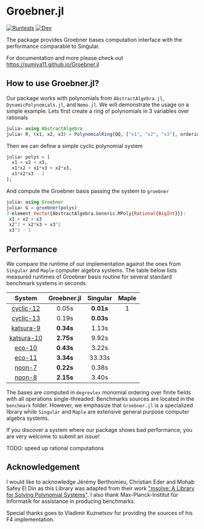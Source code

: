 # Groebner.jl

[![Runtests](https://github.com/sumiya11/Groebner.jl/actions/workflows/Runtests.yml/badge.svg)](https://github.com/sumiya11/Groebner.jl/actions/workflows/Runtests.yml)
[![Dev](https://img.shields.io/badge/docs-dev-blue.svg)](https://sumiya11.github.io/Groebner.jl)


The package provides Groebner bases computation interface with the performance
comparable to Singular.

For documentation and more please check out https://sumiya11.github.io/Groebner.jl

## How to use Groebner.jl?

Our package works with polynomials from `AbstractAlgebra.jl`, `DynamicPolynomials.jl`, and `Nemo.jl`. We will demonstrate the usage on a simple example. Lets first create a ring of polynomials in 3 variables over rationals

```julia
julia> using AbstractAlgebra
julia> R, (x1, x2, x3) = PolynomialRing(QQ, ["x1", "x2", "x3"], ordering=:degrevlex);
```

Then we can define a simple cyclic polynomial system

```julia
julia> polys = [
  x1 + x2 + x3,
  x1*x2 + x1*x3 + x2*x3,
  x1*x2*x3 - 1
];
```

And compute the Groebner basis passing the system to `groebner`


```julia
julia> using Groebner
julia> G = groebner(polys)
3-element Vector{AbstractAlgebra.Generic.MPoly{Rational{BigInt}}}:
 x1 + x2 + x3
 x2^2 + x2*x3 + x3^2
 x3^3 - 1
```

## Performance

We compare the runtime of our implementation against the ones from `Singular` and `Maple` computer algebra systems. The table below lists measured runtimes of Groebner basis routine for several standard benchmark systems in seconds

|   System    |  Groebner.jl    | Singular | Maple |
| :---:       | :---: | :----: |  :---:   |
| [cyclic-12](https://github.com/sumiya11/Groebner.jl/tree/master/benchmark/data/cyclic12.txt)   | 0.05s  | **0.01s**    | 1 |
| [cyclic-13](https://github.com/sumiya11/Groebner.jl/tree/master/benchmark/data/cyclic13.txt)   |  0.19s  | **0.03s**    |
| [katsura-9](https://github.com/sumiya11/Groebner.jl/tree/master/benchmark/data/katsura9.txt)    | **0.34s**  | 1.13s    |
| [katsura-10](https://github.com/sumiya11/Groebner.jl/tree/master/benchmark/data/katsura10.txt)  |  **2.75s**  | 9.92s   |
| [eco-10](https://github.com/sumiya11/Groebner.jl/tree/master/benchmark/data/eco10.txt)   |  **0.43s**  | 3.22s   |
| [eco-11](https://github.com/sumiya11/Groebner.jl/tree/master/benchmark/data/eco11.txt)   | **3.34s**  | 33.33s   |
| [noon-7](https://github.com/sumiya11/Groebner.jl/tree/master/benchmark/data/noon7.txt)      |  **0.22s**  | 0.38s    |
| [noon-8](https://github.com/sumiya11/Groebner.jl/tree/master/benchmark/data/noon8.txt)      |  **2.15s**  | 3.40s    |

The bases are computed in `degrevlex` monomial ordering over finite fields with all operations single-threaded. Benchmarks sources are located in the `benchmark` folder. However, we emphasize that `Groebner.jl` is a specialized library while `Singular`
and `Maple` are extensive general purpose computer algebra systems.

If you discover a system where our package shows bad performance, you are very welcome to submit an issue!  

TODO: speed up rational computations

## Acknowledgement

I would like to acknowledge Jérémy Berthomieu, Christian Eder and Mohab Safey El Din as this Library was adapted from their work ["msolve: A Library for Solving Polynomial Systems"](https://arxiv.org/abs/2104.03572). I also thank Max-Planck-Institut für Informatik for assistance in producing benchmarks.

Special thanks goes to Vladimir Kuznetsov for providing the sources of his F4 implementation.

